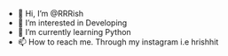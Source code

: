 - 👋 Hi, I’m @RRRish
- 👀 I’m interested in Developing
- 🌱 I’m currently learning Python 
- 📫 How to reach me. Through my instagram i.e hrishhit

<!---
RRRish/RRRish is a ✨ special ✨ repository because its `README.md` (this file) appears on your GitHub profile.
You can click the Preview link to take a look at your changes.
--->
